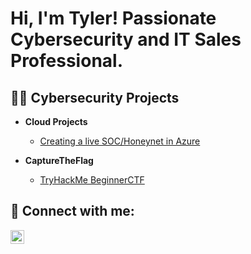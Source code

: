 <h1>Hi, I'm Tyler! Passionate Cybersecurity and IT Sales Professional. 

<h2>👨‍💻 Cybersecurity Projects</h2>

- <b>Cloud Projects</b>
  - [Creating a live SOC/Honeynet in Azure](https://github.com/tylerthompson1/Azure-SOC)

- <b>CaptureTheFlag</b>
  - [TryHackMe BeginnerCTF](https://github.com/tylerthompson1/SimpleCTF)

<h2> 🤳 Connect with me:</h2>

[<img align="left" alt="TylerThompson | LinkedIn" width="22px" src="https://cdn.jsdelivr.net/npm/simple-icons@v3/icons/linkedin.svg" />][linkedin]

[linkedin]: https://linkedin.com/in/ttylerthompson
